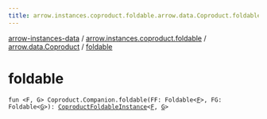 ```yaml
---
title: arrow.instances.coproduct.foldable.arrow.data.Coproduct.foldable - arrow-instances-data
---
```


[arrow-instances-data](../../index.html) / [arrow.instances.coproduct.foldable](../index.html) / [arrow.data.Coproduct](index.html) / [foldable](./foldable.html)

# foldable

`fun <F, G> Coproduct.Companion.foldable(FF: Foldable<`[`F`](foldable.html#F)`>, FG: Foldable<`[`G`](foldable.html#G)`>): `[`CoproductFoldableInstance`](../../arrow.instances/-coproduct-foldable-instance/index.html)`<`[`F`](foldable.html#F)`, `[`G`](foldable.html#G)`>`